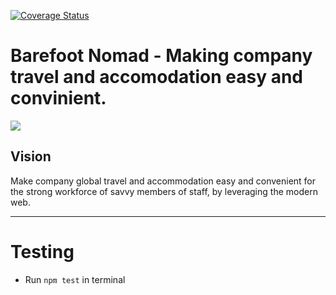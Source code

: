 [![Coverage Status](https://coveralls.io/repos/github/andela/colossus-backend/badge.svg?branch=develop)](https://coveralls.io/github/andela/colossus-backend?branch=develop)

Barefoot Nomad - Making company travel and accomodation easy and convinient.
=======
[![](https://img.shields.io/badge/reviewed%20by-Hound%20CI-bluevoilet)](https://houndci.com/repos)


## Vision
Make company global travel and accommodation easy and convenient for the strong workforce of savvy members of staff, by leveraging the modern web.

---

# Testing

- Run `npm test` in terminal